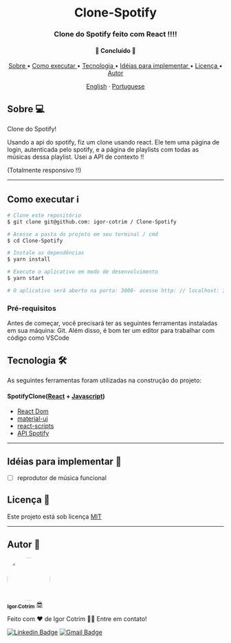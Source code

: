<h1 align = "center"> Clone-Spotify </h1>

<h3 align = "center"> Clone do Spotify feito com React !!!! </h3>

<h4 align = "center">
🚧 Concluído 🚧
</h4>

<p align = "center">
 <a href="#about-"> Sobre </a> •
 <a href="#how-to-run-ℹ"> Como executar </a> •
 <a href="#technology-"> Tecnologia </a> •
 <a href="#ideas-to-implement-"> Idéias para implementar </a> •
<a href="#license-"> Licença </a> •
 <a href="#author-"> Autor </a>
</p>

<p align="center">
    <a href="README.md">English</a>
    ·
    <a href="README-pt.md">Portuguese</a>
 </p>

## Sobre 💻

Clone do Spotify!

Usando a api do spotify, fiz um clone usando react. Ele tem uma página de login, autenticada pelo spotify, e a página de playlists com todas as músicas dessa playlist. Usei a API de contexto !! <br/>

(Totalmente responsivo !!)

---

## Como executar ℹ

```sh
# Clone este repositório
$ git clone git@github.com: igor-cotrim / Clone-Spotify

# Acesse a pasta do projeto em seu terminal / cmd
$ cd Clone-Spotify

# Instale as dependências
$ yarn install

# Execute o aplicativo em modo de desenvolvimento
$ yarn start

# O aplicativo será aberto na porta: 3000- acesse http: // localhost: 3000
```

### Pré-requisitos
Antes de começar, você precisará ter as seguintes ferramentas instaladas em sua máquina: Git. Além disso, é bom ter um editor para trabalhar com código como VSCode

## Tecnologia 🛠

As seguintes ferramentas foram utilizadas na construção do projeto:

#### SpotifyClone([React](https://pt-br.reactjs.org/) + [Javascript](https://www.javascript.com))
- [React Dom](https://pt-br.reactjs.org/docs/react-dom.html)
- [material-ui](https://material-ui.com/pt/)
- [react-scripts](https://www.npmjs.com/package/react-scripts)
- [API Spotify](https://developer.spotify.com/documentation/)

---

## Idéias para implementar 📌

- [ ] reprodutor de música funcional

## Licença 📝
Este projeto está sob licença [MIT](https://choosealicense.com/licenses/mit/)

---

## Autor 🦸

<a href="https://www.linkedin.com/in/igorcotrim/">
 <img style="border-radius: 50%;" src="https://avatars2.githubusercontent.com/u/50390408?s=460&u=fa3dad860e7be785755894c2c7f4cbd20ac4b1b0&v=4" width="100px;" alt=""/>
 <br />
 <sub><b>Igor Cotrim</b></sub></a> <a href="https://www.linkedin.com/in/igorcotrim/" title="linkedin">😎</a>


Feito com ❤️ de Igor Cotrim 👋🏽 Entre em contato!

[![Linkedin Badge](https://img.shields.io/badge/-Igor_Cotrim-blue?style=flat-square&logo=Linkedin&logoColor=white&link=https://www.linkedin.com/in/igorcotrim/)](https://www.linkedin.com/in/igorcotrim/) 
[![Gmail Badge](https://img.shields.io/badge/-igorxuxicotrim@gmail.com-c14438?style=flat-square&logo=Gmail&logoColor=white&link=mailto:igorxuxicotrim@gmail.com)](mailto:igorxuxicotrim@gmail.com)
